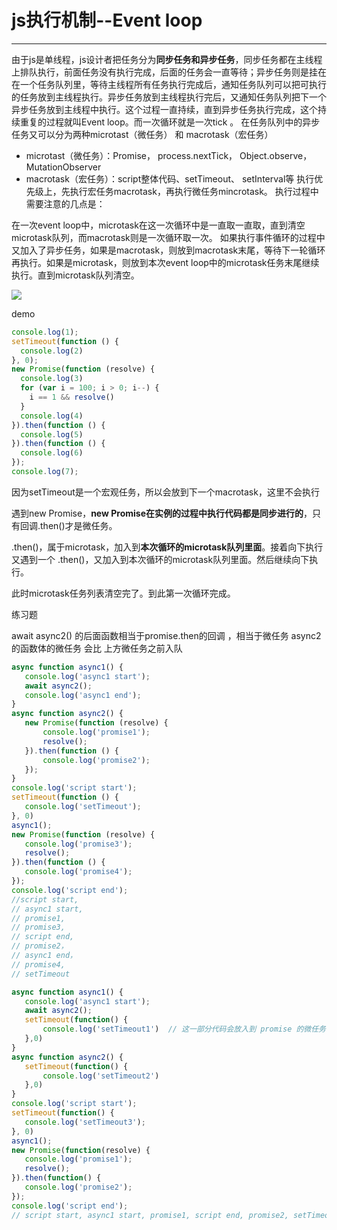 # js执行机制--Event loop
---
由于js是单线程，js设计者把任务分为**同步任务和异步任务**，同步任务都在主线程上排队执行，前面任务没有执行完成，后面的任务会一直等待；异步任务则是挂在在一个任务队列里，等待主线程所有任务执行完成后，通知任务队列可以把可执行的任务放到主线程执行。异步任务放到主线程执行完后，又通知任务队列把下一个异步任务放到主线程中执行。这个过程一直持续，直到异步任务执行完成，这个持续重复的过程就叫Event loop。而一次循环就是一次tick 。
在任务队列中的异步任务又可以分为两种microtast（微任务） 和 macrotask（宏任务）
* microtast（微任务）：Promise， process.nextTick， Object.observe， MutationObserver
* macrotask（宏任务）：script整体代码、setTimeout、 setInterval等
执行优先级上，先执行宏任务macrotask，再执行微任务mincrotask。
执行过程中需要注意的几点是：

在一次event loop中，microtask在这一次循环中是一直取一直取，直到清空microtask队列，而macrotask则是一次循环取一次。
如果执行事件循环的过程中又加入了异步任务，如果是macrotask，则放到macrotask末尾，等待下一轮循环再执行。如果是microtask，则放到本次event loop中的microtask任务末尾继续执行。直到microtask队列清空。

<img src='https://p1-jj.byteimg.com/tos-cn-i-t2oaga2asx/gold-user-assets/2020/5/27/17254aa257de1477~tplv-t2oaga2asx-zoom-in-crop-mark:3024:0:0:0.awebp'>


demo
```js
console.log(1);
setTimeout(function () {
  console.log(2)
}, 0); 
new Promise(function (resolve) {
  console.log(3)    
  for (var i = 100; i > 0; i--) {
    i == 1 && resolve()
  }
  console.log(4)
}).then(function () {
  console.log(5)
}).then(function () {
  console.log(6)
});
console.log(7);
```
因为setTimeout是一个宏观任务，所以会放到下一个macrotask，这里不会执行

遇到new Promise，**new Promise在实例的过程中执行代码都是同步进行的**，只有回调.then()才是微任务。

 .then()，属于microtask，加入到**本次循环的microtask队列里面**。接着向下执行又遇到一个 .then()，又加入到本次循环的microtask队列里面。然后继续向下执行。

 此时microtask任务列表清空完了。到此第一次循环完成。

练习题

await async2() 的后面函数相当于promise.then的回调 ，相当于微任务
async2的函数体的微任务 会比 上方微任务之前入队

 ```js
 async function async1() {
    console.log('async1 start');
    await async2();
    console.log('async1 end');
}
async function async2() {
    new Promise(function (resolve) {
        console.log('promise1');
        resolve();
    }).then(function () {
        console.log('promise2');
    });
}
console.log('script start');
setTimeout(function () {
    console.log('setTimeout');
}, 0)
async1();
new Promise(function (resolve) {
    console.log('promise3');
    resolve();
}).then(function () {
    console.log('promise4');
});
console.log('script end');
//script start, 
// async1 start, 
// promise1, 
// promise3, 
// script end, 
// promise2，
// async1 end，
// promise4, 
// setTimeout
 ```

 ```js
 async function async1() {
    console.log('async1 start');
    await async2();
    setTimeout(function() {
        console.log('setTimeout1')  // 这一部分代码会放入到 promise 的微任务队列中。
    },0)
}
async function async2() {
    setTimeout(function() {
        console.log('setTimeout2')
    },0)
}
console.log('script start');
setTimeout(function() {
    console.log('setTimeout3');
}, 0)
async1();
new Promise(function(resolve) {
    console.log('promise1');
    resolve();
}).then(function() {
    console.log('promise2');
});
console.log('script end');
// script start, async1 start, promise1, script end, promise2, setTimeout3,  setTimeout2, setTimeout1
 ```
